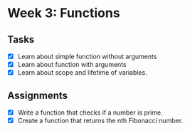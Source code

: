 # Week 3: Functions

## Tasks

- [x] Learn about simple function without arguments
- [x] Learn about function with arguments
- [x] Learn about scope and lifetime of variables.

## Assignments

- [x] Write a function that checks if a number is prime.
- [x] Create a function that returns the nth Fibonacci number.